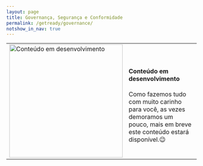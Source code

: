 ```yaml
---
layout: page
title: Governança, Segurança e Conformidade
permalink: /getready/governance/
notshow_in_nav: true
---
```


<table class="tablenborders">
    <tbody class="body" >
      <tr>
        <td width="200px">
           <img src="../../assets/imgs/workinprogress.png" alt="Conteúdo em desenvolvimento" width="300">
        </td>
        <td>
            <h4><b>Conteúdo em desenvolvimento</b></h4>
            Como fazemos tudo com muito carinho para você, as vezes demoramos um pouco, mais em breve este conteúdo estará disponível.&#128521
        </td>
      </tr>
    </tbody>
</table>
